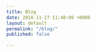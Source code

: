 ```yaml
---
title: Blog
date: 2018-11-27 11:48:09 +0000
layout: default
permalink: "/blog/"
published: false

---
```

